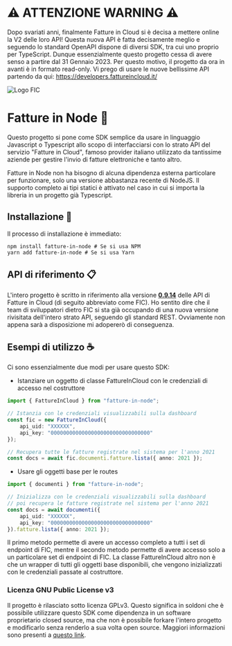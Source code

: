 # ⚠️ ATTENZIONE WARNING ⚠️

Dopo svariati anni, finalmente Fatture in Cloud si è decisa a mettere online la V2 delle loro API! Questa nuova API è fatta decisamente meglio e seguendo lo standard OpenAPI dispone di diversi SDK, tra cui uno proprio per TypeScript. Dunque essenzialmente questo progetto cessa di avere senso a partire dal 31 Gennaio 2023. Per questo motivo, il progetto da ora in avanti è in formato read-only. Vi prego di usare le nuove bellissime API partendo da qui: https://developers.fattureincloud.it/

![Logo FIC](https://api.fattureincloud.it/v1/documentation/dist/images/logo-white-beta.png)

# Fatture in Node :rocket:

Questo progetto si pone come SDK semplice da usare in linguaggio Javascript o Typescript allo scopo di interfacciarsi con lo strato API del servizio "Fatture in Cloud", famoso provider italiano utilizzato da tantissime aziende per gestire l'invio di fatture elettroniche e tanto altro.

Fatture in Node non ha bisogno di alcuna dipendenza esterna particolare per funzionare, solo una versione abbastanza recente di NodeJS. Il supporto completo ai tipi statici è attivato nel caso in cui si importa la libreria in un progetto già Typescript.

## Installazione :wrench:

Il processo di installazione è immediato:
```
npm install fatture-in-node # Se si usa NPM
yarn add fatture-in-node # Se si usa Yarn
```

## API di riferimento :clipboard:

L'intero progetto è scritto in riferimento alla versione [**0.9.14**](https://api.fattureincloud.it/v1/documentation/dist/#) delle API di Fatture in Cloud (di seguito abbreviato come FIC). Ho sentito dire che il team di sviluppatori dietro FIC si sta già occupando di una nuova versione rivisitata dell'intero strato API, seguendo gli standard REST. Ovviamente non appena sarà a disposizione mi adopererò di conseguenza.

## Esempi di utilizzo :coffee:

Ci sono essenzialmente due modi per usare questo SDK:
- Istanziare un oggetto di classe FattureInCloud con le credenziali di accesso nel costruttore
```typescript
import { FattureInCloud } from "fatture-in-node";

// Istanzia con le credenziali visualizzabili sulla dashboard
const fic = new FattureInCloud({
    api_uid: "XXXXXX",
    api_key: "00000000000000000000000000000000"
});

// Recupera tutte le fatture registrate nel sistema per l'anno 2021
const docs = await fic.documenti.fatture.lista({ anno: 2021 });
```

- Usare gli oggetti base per le routes
```typescript
import { documenti } from "fatture-in-node";

// Inizializza con le credenziali visualizzabili sulla dashboard
// poi recupera le fatture registrate nel sistema per l'anno 2021
const docs = await documenti({
    api_uid: "XXXXXX",
    api_key: "00000000000000000000000000000000"
}).fatture.lista({ anno: 2021 });
```

Il primo metodo permette di avere un accesso completo a tutti i set di endpoint di FIC, mentre il secondo metodo permette di avere accesso solo a un particolare set di endpoint di FIC. La classe FattureInCloud altro non è che un wrapper di tutti gli oggetti base disponibili, che vengono inizializzati con le credenziali passate al costruttore.

### Licenza GNU Public License v3

Il progetto è rilasciato sotto licenza GPLv3. Questo significa in soldoni che è possibile utilizzare questo SDK come dipendenza in un software proprietario closed source, ma che non è possibile forkare l'intero progetto e modificarlo senza renderlo a sua volta open source. Maggiori informazioni sono presenti a [questo link](https://www.gnu.org/licenses/gpl-3.0.html).
